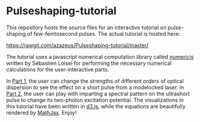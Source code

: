 # Pulseshaping-tutorial
This repository hosts the source files for an interactive tutorial on pulse-shaping of few-femtosecond pulses. The actual tutorial is hosted here:

https://rawgit.com/azazeus/Pulseshaping-tutorial/master/

The tutorial uses a javascript numerical computation library called [numericjs](https://github.com/sloisel/numeric/) written by Sébastien Loisel for performing the necessary numerical calculations for the user-interactive parts. 

In [Part 1](https://rawgit.com/azazeus/Pulseshaping-tutorial/master/), the user can change the strengths of different orders of optical dispersion to see the effect on a short pulse from a modelocked laser. In [Part 2](https://rawgit.com/azazeus/Pulseshaping-tutorial/master/pulse-shaping-part2.html), the user can play with imparting a spectral pattern on the ultrashort pulse to change its two-photon excitation potential. The visualizations in this tutorial have been written in [d3.js](https://www.d3.js), while the equations are beautifully rendered by [MathJax](https://www.mathjax.org/). Enjoy!
